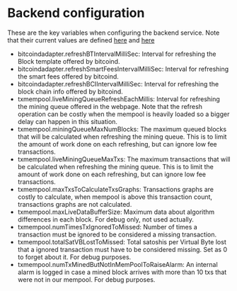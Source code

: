 # Backend configuration

These are the key variables when configuring the backend service. Note that their current values are defined [here](https://github.com/mempoolexplorer/mempoolexplorer/blob/main/devops/mempoolExplorerBack1Dev.yml) and [here](https://github.com/mempoolexplorer/mempoolexplorer/blob/main/devops/mempoolExplorerBack1Prod.yml)

- bitcoindadapter.refreshBTIntervalMilliSec: Interval for refreshing the Block template offered by bitcoind.
- bitcoindadapter.refreshSmartFeesIntervalMilliSec: Interval for refreshing the smart fees offered by bitcoind.
- bitcoindadapter.refreshBCIIntervalMilliSec: Interval for refreshing the block chain info offered by bitcoind.
- txmempool.liveMiningQueueRefreshEachMillis: Interval for refreshing the mining queue offered in the webpage. Note that the refresh operation can be costly when the mempool is heavily loaded so a bigger delay can happen in this situation.
- txmempool.miningQueueMaxNumBlocks: The maximum queued blocks that will be calculated when refreshing the mining queue. This is to limit the amount of work done on each refreshing, but can ignore low fee transactions.
- txmempool.liveMiningQueueMaxTxs: The maximum transactions that will be calculated when refreshing the mining queue. This is to limit the amount of work done on each refreshing, but can ignore low fee transactions.
- txmempool.maxTxsToCalculateTxsGraphs: Transactions graphs are costly to calculate, when mempool is above this transaction count, transactions graphs are not calculated.
- txmempool.maxLiveDataBufferSize: Maximum data about algorithm differences in each block. For debug only, not used actually.
- txmempool.numTimesTxIgnoredToMissed: Number of times a transaction must be ignored to be considered a missing transaction.
- txmempool.totalSatVBLostToMissed: Total satoshis per Virtual Byte lost that a ignored transaction must have to be considered missing. Set as 0 to forget about it. For debug purposes.
- txmempool.numTxMinedButNotInMemPoolToRaiseAlarm: An internal alarm is logged in case a mined block arrives with more than 10 txs that were not in our mempool. For debug purposes.
